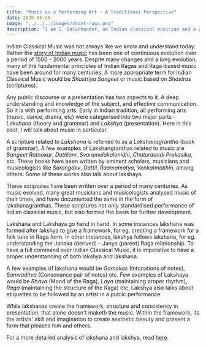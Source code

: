 ```yaml
---
title: "Music as a Performing Art - A Traditional Perspective"
date: 2020-05-25
image: "../../../images/chant-raga.png"
description: "I am S. Balachander, an Indian classical musician and a performing artist of Chandraveena. In my long association with music, I have been privileged to have had deep and meaningful discussions on the theory of music with my Ustad, and undertaken further study of scriptures to understand our music better. Here I share my understanding of Indian Classical music as a performing art!"
---
```


Indian Classical Music was not always like we know and understand today. Rather the [story of Indian music](/blog/history-of-indian-music/) has been one of continuous evolution over a period of 1500 - 2000 years. Despite many changes and a long evolution, many of the fundamental principles of Indian Ragas and Raga-based music have been around for many centuries. A more appropriate term for Indian Classical Music would be *Shastriya Sangeet* or music based on *Shastras* (scriptures).

Any public discourse or a presentation has two aspects to it. A deep understanding and knowledge of the subject, and effective communication. So it is with performing arts. Early in Indian tradition, all performing arts (music, dance, drama, etc) were categorised into two major parts - *Lakshana* (theory and grammar) and *Lakshya* (presentation). Here in this post, I will talk about music in particular.

A scripture related to *Lakshana* is referred to as a *Lakshanagrantha* (book of grammar). A few examples of Lakshangranthas related to music are *Sangeet Ratnakar*, *Dattilam*, *Svaramelakalanidhi*, *Chaturdandi Prakasika*, etc. These books have been written by eminent scholars, musicians and musicologists like *Sarangdev*, *Dattil*, *Raamamatya*, *Venkatmakhin*, among others. Some of these works also talk about lakshaya.

These scriptures have been written over a period of many centuries. As music evolved, many great musicians and musicologists analysed music of their times, and have documented the same in the form of lakshanagranthas. These scriptures not only standardised performance of Indian classical music, but also formed the basis for further development.

Lakshana and Lakshaya go hand in hand. In some instances lakshana was formed after lakshya to give a framework, for eg. creating a framework for a folk tune in Raga form. In other instances, lakshya follows lakshana, for eg. understanding the Janaka (derived) - Janya (parent) Raga relationship. To have a full command over Indian Classical Music, it is imperative to have a proper understanding of both lakshya and lakshana. 

A few examples of lakshana would be *Gamakas* (Intonations of notes), *Samvaditva* (Consonance pair of notes) etc. Few examples of Lakshaya would be *Bhava* (Mood of the Raga), *Laya* (maintaining proper rhythm), *Raga* (maintaining the structure of the Raga) etc. Lakshya also talks about etiquettes to be followed by an artist in a public performance.

While lakshanas create the framework, structure and consistency in presentation, that alone doesn't maketh the music. Within the framework, its the artists' skill and imagination to create aesthetic beauty and present a form that pleases him and others.

For a more detailed analysis of lakshana and lakshya, read [here](/blog/grammar-of-music).
